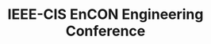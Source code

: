 ---
dateStart: 2016-11-05
dateEnd: 2016-11-05
title: "IEEE-CIS EnCON Engineering Conference"
venue: "IEEE-CIS EnCON Engineering Conference"
organizer:
credit: "Katy Börner"
city: Indianapolis
state: IN
country: USA
pdfLink: 20161105-ieee-cis-encon.pdf
venueImages:
 - sm: image01.sm.jpg
   lg: image01.lg.jpg
 - sm: image02.sm.jpg
   lg: image02.lg.jpg
 - sm: image03.sm.jpg
   lg: image03.lg.jpg
---